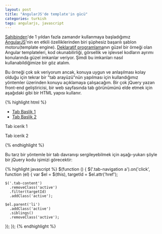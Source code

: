 ```yaml
---
layout: post
title: "AngularJS'de template'in gücü"
categories: turkish
tags: angularjs, javascript
---
```


[Sahibinden](http://www.sahibinden.com)'de 1 yıldan fazla zamandır kullanmaya başladığımız [AngularJS](http://angularjs.org)'nin en etkili özelliklerinden biri şüphesiz başarılı şablon motoru(template engine). [Deklaratif programlama](http://en.wikipedia.org/wiki/Declarative_programming)nın güzel bir örneği olan Angular templateleri, kod okunabilirliği, görsellik ve işlevsel kodların ayrımı konularında güzel imkanlar veriyor. Şimdi bu imkanları nasıl kullanabildiğimize bir göz atalım.

Bu örneği çok sık veriyorum ancak, konuya uygun ve anlaşılması kolay olduğu için tekrar bir "tab arayüzü"nün yapılması için kullandığımız yöntemler üzerinden konuyu açıklamaya çalışacağım. Bir çok jQuery yazan front-end geliştiricisi, bir web sayfasında tab görünümünü elde etmek için aşağıdaki gibi bir HTML yapısı kullanır.

{% highlight html %}
<ul class="tab-navigation">
  <li class="active">
    <a href="#tabIcerik1">Tab Baslik 1</a>
  </li>
  <li>
    <a href="#tabIcerik2">Tab Baslik 2</a>
  </li>
</ul>

<div class="tab-content active" id="tabIcerik1">
  <p>Tab icerik 1</p>
</div>

<div class="tab-content" id="tabIcerik2">
  <p>Tab icerik 2</p>
</div>
{% endhighlight %}

Bu tarz bir yöntemle bir tab davranışı sergileyebilmek için aşağı-yukarı şöyle bir jQuery kodu işimizi görecektir:

{% highlight javascript %}
$(function () {
  $('.tab-navigation a').on('click', function (el) {
    var $el = $(this),
        targetId = $el.attr('href');

    $('.tab-content')
      .removeClass('active')
      .filter(targetId)
      .addClass('active');

    $el.parent('li')
      .addClass('active')
      .siblings()
      .removeClass('active');
  });
});
{% endhighlight %}
